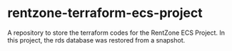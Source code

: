 # rentzone-terraform-ecs-project
A repository to store the terraform codes for the RentZone ECS Project. In this project, the rds database was restored from a snapshot.
